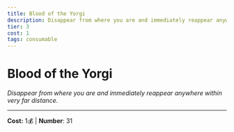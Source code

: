 ```yaml
---
title: Blood of the Yorgi
description: Disappear from where you are and immediately reappear anywhere within very far distance.
tier: 3
cost: 1
tags: consumable
---
```

# Blood of the Yorgi

_Disappear from where you are and immediately reappear anywhere within very far distance._

___
**Cost:** 1💰 | **Number**: 31
